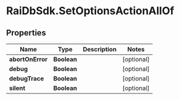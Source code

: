 # RaiDbSdk.SetOptionsActionAllOf

## Properties

Name | Type | Description | Notes
------------ | ------------- | ------------- | -------------
**abortOnError** | **Boolean** |  | [optional] 
**debug** | **Boolean** |  | [optional] 
**debugTrace** | **Boolean** |  | [optional] 
**silent** | **Boolean** |  | [optional] 


